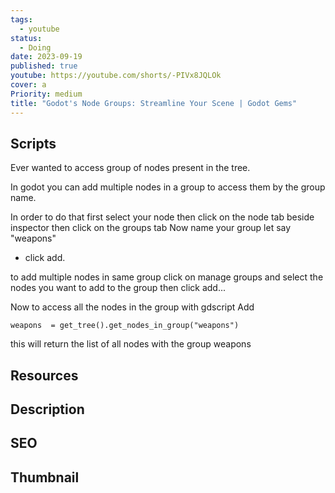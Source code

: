 ```yaml
---
tags:
  - youtube
status:
  - Doing
date: 2023-09-19
published: true
youtube: https://youtube.com/shorts/-PIVx8JQLOk
cover: a
Priority: medium
title: "Godot's Node Groups: Streamline Your Scene | Godot Gems"
---
```

## Scripts

Ever wanted to access group of nodes present in the tree. 

In godot you can add multiple nodes in a group to access them by the group name.

In order to do that 
first  select your node then click on the node tab beside inspector then click on the groups tab
Now name your group let say "weapons"
- click add.

to add multiple nodes in same group click on manage groups and select the nodes you want to add to the group then click add...

Now to access all the nodes in the group with gdscript Add  
```gdscript
weapons  = get_tree().get_nodes_in_group("weapons")
```

this will return the list of all nodes with the group weapons


## Resources


## Description


## SEO


## Thumbnail

